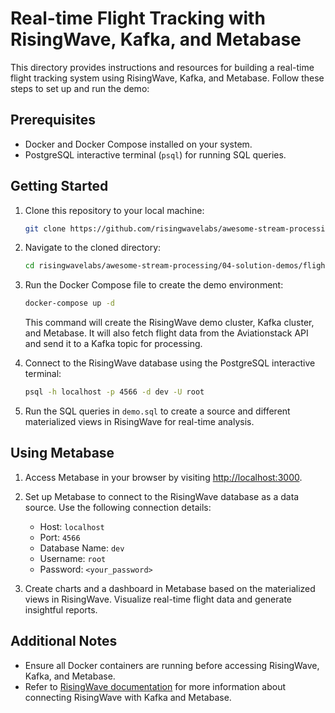 # Real-time Flight Tracking with RisingWave, Kafka, and Metabase

This directory  provides instructions and resources for building a real-time flight tracking system using RisingWave, Kafka, and Metabase. Follow these steps to set up and run the demo:

## Prerequisites

- Docker and Docker Compose installed on your system.
- PostgreSQL interactive terminal (`psql`) for running SQL queries.

## Getting Started

1. Clone this repository to your local machine:

    ```bash
    git clone https://github.com/risingwavelabs/awesome-stream-processing.git
    ```

2. Navigate to the cloned directory:

    ```bash
   cd risingwavelabs/awesome-stream-processing/04-solution-demos/flight-tracking
    ```

3. Run the Docker Compose file to create the demo environment:

    ```bash
    docker-compose up -d
    ```

    This command will create the RisingWave demo cluster, Kafka cluster, and Metabase. It will also fetch flight data from the Aviationstack API and send it to a Kafka topic for processing.

4. Connect to the RisingWave database using the PostgreSQL interactive terminal:

    ```bash
    psql -h localhost -p 4566 -d dev -U root
    ```

5. Run the SQL queries in `demo.sql` to create a source and different materialized views in RisingWave for real-time analysis.

## Using Metabase

1. Access Metabase in your browser by visiting [http://localhost:3000](http://localhost:3000).

2. Set up Metabase to connect to the RisingWave database as a data source. Use the following connection details:
    - Host: `localhost`
    - Port: `4566`
    - Database Name: `dev`
    - Username: `root`
    - Password: `<your_password>`

3. Create charts and a dashboard in Metabase based on the materialized views in RisingWave. Visualize real-time flight data and generate insightful reports.

## Additional Notes

- Ensure all Docker containers are running before accessing RisingWave, Kafka, and Metabase.
- Refer to [RisingWave documentation](https://docs.risingwave.com/docs/current/intro) for more information about connecting RisingWave with Kafka and Metabase. 
